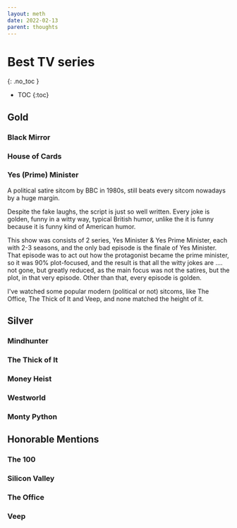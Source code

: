 ```yaml
---
layout: meth
date: 2022-02-13
parent: thoughts
---
```

# Best TV series
{: .no_toc }


- TOC
{:toc}
## Gold
### Black Mirror

### House of Cards

### Yes (Prime) Minister
A political satire sitcom by BBC in 1980s, still beats every sitcom nowadays by a huge margin. 

Despite the fake laughs, the script is just so well written. Every joke is golden, funny in a witty way, typical British humor, unlike the it is funny because it is funny kind of American humor.

This show was consists of 2 series, Yes Minister & Yes Prime Minister, each 
with 2-3 seasons, and the only bad episode is the finale of Yes Minister. That episode was to act out how the protagonist became the prime minister, so it was 90% plot-focused, and the result is that all the witty jokes are .... not gone, but greatly reduced, as the main focus was not the satires, but the plot, in that very episode. Other than that, every episode is golden.

I've watched some popular modern (political or not) sitcoms, like The Office, The Thick of It and Veep, and none matched the height of it.

## Silver
### Mindhunter

### The Thick of It

### Money Heist

### Westworld

### Monty Python

## Honorable Mentions
### The 100

### Silicon Valley

### The Office

### Veep